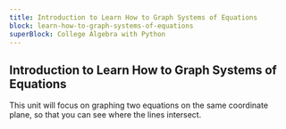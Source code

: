 ```yaml
---
title: Introduction to Learn How to Graph Systems of Equations
block: learn-how-to-graph-systems-of-equations
superBlock: College Algebra with Python
---
```


## Introduction to Learn How to Graph Systems of Equations

This unit will focus on graphing two equations on the same coordinate plane, so that you can see where the lines intersect.
